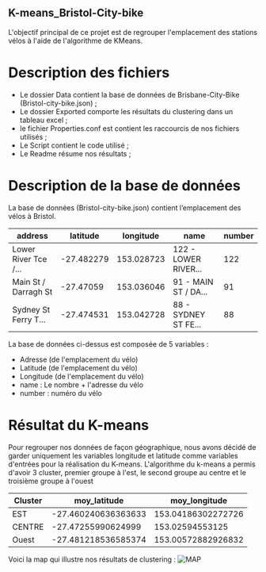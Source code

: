 ## K-means_Bristol-City-bike

L'objectif principal de ce projet est de regrouper l'emplacement des stations vélos à l'aide de l'algorithme de KMeans. 

# Description des fichiers

* Le dossier Data contient la base de données de Brisbane-City-Bike (Bristol-city-bike.json) ;
* Le dossier Exported comporte les résultats du clustering dans un tableau excel ;
* le fichier Properties.conf est contient les raccourcis de nos fichiers utilisés ;
* Le Script contient le code utilisé ;
* Le Readme résume nos résultats ;

# Description de la base de données

La base de données (Bristol-city-bike.json) contient l’emplacement des vélos à Bristol. 

| address            | latitude | longitude| name	              | number |
|--------------------|----------|----------|--------------------|--------|
|Lower River Tce /...|-27.482279|153.028723|122 - LOWER RIVER...|	  122  |
|Main St / Darragh St| -27.47059|153.036046|91 - MAIN ST / DA...|    91  |
|Sydney St Ferry T...|-27.474531|153.042728|88 - SYDNEY ST FE...|    88  |

La base de données ci-dessus est composée de 5 variables : 

* Adresse (de l'emplacement du vélo)
* Latitude (de l'emplacement du vélo) 
* Longitude (de l'emplacement du vélo)  
* name : Le nombre + l'adresse du vélo
* number : numéro du vélo 

# Résultat du K-means
Pour regrouper nos données de façon géographique, nous avons décidé de garder uniquement les variables longitude et latitude comme variables d'entrées pour la réalisation du K-means. 
L'algorithme du k-means a permis d'avoir 3 cluster, premier groupe à l'est, le second groupe au centre et le troisième groupe à l'ouest 

|Cluster   |       moy_latitude|     moy_longitude|
|----------|-------------------|------------------|
|EST       |-27.460240636363633|153.04186302272726|
|CENTRE    | -27.47255990624999|   153.02594553125|
|Ouest     |-27.481218536585374|153.00572882926832|

Voici la map qui illustre nos résultats de clustering :
![MAP](https://user-images.githubusercontent.com/71135204/105554940-a5efa680-5d08-11eb-9b4b-5d3185051aee.PNG)
